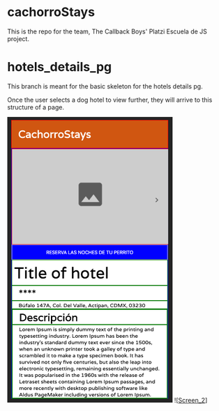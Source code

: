# cachorroStays

This is the repo for the team, The Callback Boys' Platzi Escuela de JS project.

# hotels_details_pg

This branch is meant for the basic skeleton for the hotels details pg.

Once the user selects a dog hotel to view further, they will arrive to this structure of a page.

![screen 1](src/assets/img/readme1.png)
![[Screen_2](src/assets/img/readme2.png)]
